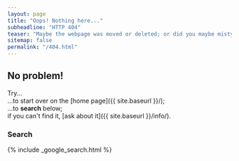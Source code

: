```yaml
---
layout: page
title: "Oops! Nothing here..."
subheadline: "HTTP 404"
teaser: "Maybe the webpage was moved or deleted; or did you maybe mistype the link?"
sitemap: false
permalink: "/404.html"
---
```

## No problem!

Try...  
...to start over on the [home page]({{ site.baseurl }}/);  
...to **search** below;  
if you can't find it, [ask about it]({{ site.baseurl }}/info/).

### Search

{% include _google_search.html %}